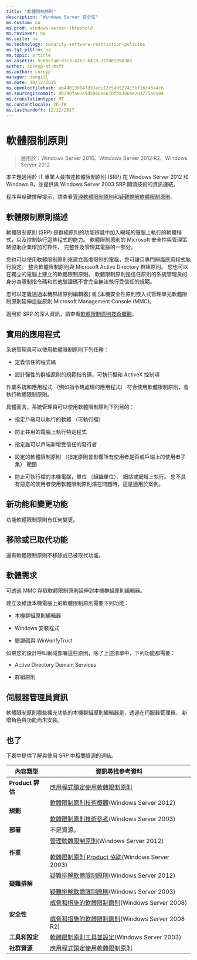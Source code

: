 ```yaml
---
title: "軟體限制原則"
description: "Windows Server 安全性"
ms.custom: na
ms.prod: windows-server-threshold
ms.reviewer: na
ms.suite: na
ms.technology: security-software-restriction-policies
ms.tgt_pltfrm: na
ms.topic: article
ms.assetid: 5c0befad-07c3-4262-b418-372d01850305
author: coreyp-at-msft
ms.author: coreyp
manager: dongill
ms.date: 10/12/2016
ms.openlocfilehash: ab44013b947d33adc12c54b527415bf16c46a4c6
ms.sourcegitcommit: db290fa07e9d50686667bfba3969e20377548504
ms.translationtype: MT
ms.contentlocale: zh-TW
ms.lasthandoff: 12/12/2017
---
```

# <a name="software-restriction-policies"></a>軟體限制原則

>適用於：Windows Server 2016、Windows Server 2012 R2、Windows Server 2012

本主題適用於 IT 專業人員描述軟體限制原則 (SRP) 在 Windows Server 2012 和 Windows 8，並提供與 Windows Server 2003 SRP 開頭技術的資訊連結。

程序與疑難排解提示，請查看[管理軟體限制原則](administer-software-restriction-policies.md)和[疑難排解軟體限制原則](troubleshoot-software-restriction-policies.md)。

## <a name="BKMK_OVER"></a>軟體限制原則描述
軟體限制原則 (SRP) 是群組原則的功能辨識中加入網域的電腦上執行的軟體程式，以及控制執行這些程式的能力。 軟體限制原則的 Microsoft 安全性與管理策略協助企業增加可靠性、 完整性及管理其電腦的一部分。

您也可以使用軟體限制原則來建立高度限制的電腦，您可讓只專門辨識應用程式執行設定。 整合軟體限制原則與 Microsoft Active Directory 群組原則。 您也可以在獨立的電腦上建立的軟體限制原則。 軟體限制原則是信任原則的系統管理員的身分為限制指令碼和其他驗證碼不會完全無法執行受信任的規範。

您可以定義透過本機群組原則編輯器] 或 [本機安全性原則嵌入式管理單元軟體限制原則延伸這些原則 Microsoft Management Console (MMC)。

適用於 SRP 的深入資訊，請查看[軟體限制原則技術概觀](software-restriction-policies-technical-overview.md)。

## <a name="BKMK_APP"></a>實用的應用程式
系統管理員可以使用軟體限制原則下列任務：

-   定義信任的程式碼

-   設計彈性的群組原則的規範指令碼，可執行檔和 ActiveX 控制項

作業系統和應用程式 （例如指令碼處理的應用程式） 符合使用軟體限制原則，會執行軟體限制原則。

具體而言，系統管理員可以使用軟體限制原則下列目的：

-   指定戶端可以執行的軟體 （可執行檔）

-   防止共用的電腦上執行特定程式

-   指定誰可以戶端新增受信任的發行者

-   設定的軟體限制原則 （指定原則會影響所有使用者是否或戶端上的使用者子集） 範圍

-   防止可執行檔的本機電腦，單位 （組織單位）、 網站或網域上執行。 您不具有惡意的使用者使用軟體限制原則潛在問題時，這是適用於案例。

## <a name="BKMK_NEW"></a>新功能和變更功能
功能軟體限制原則有任何變更。

## <a name="BKMK_DEP"></a>移除或已取代功能
還有軟體限制原則不移除或已被取代功能。

## <a name="BKMK_SOFT"></a>軟體需求
可透過 MMC 存取軟體限制原則延伸到本機群組原則編輯器。

建立及維護本機電腦上的軟體限制原則需要下列功能：

-   本機群組原則編輯器

-   Windows 安裝程式

-   驗證碼與 WinVerifyTrust

如果您的設計呼叫網域部署這些原則，除了上述清單中，下列功能都需要：

-   Active Directory Domain Services

-   群組原則

## <a name="BKMK_INSTALL"></a>伺服器管理員資訊
軟體限制原則哪些擴充功能的本機群組原則編輯器是，透過在伺服器管理員、 新增角色與功能尚未安裝。

## <a name="BKMK_LINKS"></a>也了
下表中提供了解與使用 SRP 中相關資源的連結。

|內容類型|資訊尋找參考資料|
|--------|-------|
|**Product 評估**|[應用程式鎖定使用軟體限制原則](https://technet.microsoft.com/magazine/2008.06.srp.aspx?pr=blog)|
|**規劃**|[軟體限制原則技術概觀](software-restriction-policies-technical-overview.md)(Windows Server 2012)<br /><br />[軟體限制原則技術參考](https://technet.microsoft.com/library/cc728085(v=WS.10).aspx)(Windows Server 2003)|
|**部署**|不是資源。|
|**作業**|[管理軟體限制原則](administer-software-restriction-policies.md)(Windows Server 2012)<br /><br />[軟體限制原則 Product 協助](https://technet.microsoft.com/library/cc779607(v=WS.10).aspx)(Windows Server 2003)|
|**疑難排解**|[疑難排解軟體限制原則](troubleshoot-software-restriction-policies.md)(Windows Server 2012)<br /><br />[疑難排解軟體限制原則](https://technet.microsoft.com/library/cc737011(v=WS.10).aspx)(Windows Server 2003)|
|**安全性**|[威脅和措施的軟體限制原則](https://technet.microsoft.com/library/dd349795(v=WS.10).aspx)(Windows Server 2008)<br /><br />[威脅和措施的軟體限制原則](https://technet.microsoft.com/library/hh125926(v=WS.10).aspx)(Windows Server 2008 R2)|
|**工具和設定**|[軟體限制原則工具並設定](https://technet.microsoft.com/library/cc782454(v=WS.10).aspx)(Windows Server 2003)|
|**社群資源**|[應用程式鎖定使用軟體限制原則](https://technet.microsoft.com/magazine/2008.06.srp.aspx?pr=blog)|



